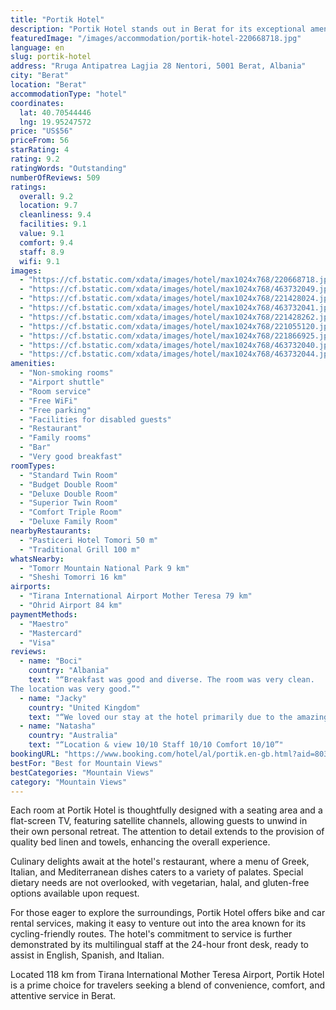 ```yaml
---
title: "Portik Hotel"
description: "Portik Hotel stands out in Berat for its exceptional amenities and services, offering guests a blend of comfort and convenience."
featuredImage: "/images/accommodation/portik-hotel-220668718.jpg"
language: en
slug: portik-hotel
address: "Rruga Antipatrea Lagjia 28 Nentori, 5001 Berat, Albania"
city: "Berat"
location: "Berat"
accommodationType: "hotel"
coordinates:
  lat: 40.70544446
  lng: 19.95247572
price: "US$56"
priceFrom: 56
starRating: 4
rating: 9.2
ratingWords: "Outstanding"
numberOfReviews: 509
ratings:
  overall: 9.2
  location: 9.7
  cleanliness: 9.4
  facilities: 9.1
  value: 9.1
  comfort: 9.4
  staff: 8.9
  wifi: 9.1
images:
  - "https://cf.bstatic.com/xdata/images/hotel/max1024x768/220668718.jpg?k=8e322c57dfe84d15804b030fa8483009881741938fd479e9008255b450b56cd7&o=&hp=1"
  - "https://cf.bstatic.com/xdata/images/hotel/max1024x768/463732049.jpg?k=26bd8370ca236276b5a2ab09b4da385be92aed160b24aa18ccc922e3889614af&o=&hp=1"
  - "https://cf.bstatic.com/xdata/images/hotel/max1024x768/221428024.jpg?k=5ef4171fcb430343e1f1e4bd5fb22f4309ab432d286e3f0bdd34bc731e632644&o=&hp=1"
  - "https://cf.bstatic.com/xdata/images/hotel/max1024x768/463732041.jpg?k=4a7638b0ceb5248b1c59aa6b2b7255f96a63fca0117a97a1ab253d4b527e918e&o=&hp=1"
  - "https://cf.bstatic.com/xdata/images/hotel/max1024x768/221428262.jpg?k=752d06061f710e70b29f31ebd1c6c5299443fe7dd7c8d1cf81dd40b6627da5d4&o=&hp=1"
  - "https://cf.bstatic.com/xdata/images/hotel/max1024x768/221055120.jpg?k=0e1365a99679bf9e9a8f9bff400a28136c627d547db86c3d776ff8bec84c7dbd&o=&hp=1"
  - "https://cf.bstatic.com/xdata/images/hotel/max1024x768/221866925.jpg?k=0f32225a9dee4b98dc12092102e8540c4e98a79ce2d2002d6406f469ee22795c&o=&hp=1"
  - "https://cf.bstatic.com/xdata/images/hotel/max1024x768/463732040.jpg?k=79497015da3e3b3d11fd917de90cafdfaf4368895ca9f739ef3c5319297c2376&o=&hp=1"
  - "https://cf.bstatic.com/xdata/images/hotel/max1024x768/463732044.jpg?k=c47e01b9de0e070e653fb54d80d1864b3a08eb9191b97d26f9d9030f063bf728&o=&hp=1"
amenities:
  - "Non-smoking rooms"
  - "Airport shuttle"
  - "Room service"
  - "Free WiFi"
  - "Free parking"
  - "Facilities for disabled guests"
  - "Restaurant"
  - "Family rooms"
  - "Bar"
  - "Very good breakfast"
roomTypes:
  - "Standard Twin Room"
  - "Budget Double Room"
  - "Deluxe Double Room"
  - "Superior Twin Room"
  - "Comfort Triple Room"
  - "Deluxe Family Room"
nearbyRestaurants:
  - "Pasticeri Hotel Tomori 50 m"
  - "Traditional Grill 100 m"
whatsNearby:
  - "Tomorr Mountain National Park 9 km"
  - "Sheshi Tomorri 16 km"
airports:
  - "Tirana International Airport Mother Teresa 79 km"
  - "Ohrid Airport 84 km"
paymentMethods:
  - "Maestro"
  - "Mastercard"
  - "Visa"
reviews:
  - name: "Boci"
    country: "Albania"
    text: "“Breakfast was good and diverse. The room was very clean.
The location was very good.”"
  - name: "Jacky"
    country: "United Kingdom"
    text: "“We loved our stay at the hotel primarily due to the amazing staff which is why we returned for a second visit before we left Albania The hotel was very clean and comfortable & had great roof top bar & restaurant . There’s a large underground car...”"
  - name: "Natasha"
    country: "Australia"
    text: "“Location & view 10/10 Staff 10/10 Comfort 10/10”"
bookingURL: "https://www.booking.com/hotel/al/portik.en-gb.html?aid=8035640"
bestFor: "Best for Mountain Views"
bestCategories: "Mountain Views"
category: "Mountain Views"
---
```


Each room at Portik Hotel is thoughtfully designed with a seating area and a flat-screen TV, featuring satellite channels, allowing guests to unwind in their own personal retreat. The attention to detail extends to the provision of quality bed linen and towels, enhancing the overall experience.

Culinary delights await at the hotel's restaurant, where a menu of Greek, Italian, and Mediterranean dishes caters to a variety of palates. Special dietary needs are not overlooked, with vegetarian, halal, and gluten-free options available upon request.

For those eager to explore the surroundings, Portik Hotel offers bike and car rental services, making it easy to venture out into the area known for its cycling-friendly routes. The hotel's commitment to service is further demonstrated by its multilingual staff at the 24-hour front desk, ready to assist in English, Spanish, and Italian.

Located 118 km from Tirana International Mother Teresa Airport, Portik Hotel is a prime choice for travelers seeking a blend of convenience, comfort, and attentive service in Berat.